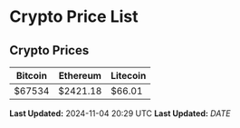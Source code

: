 # Crypto Price List

## Crypto Prices
| Bitcoin | Ethereum | Litecoin |
| ------- | -------- | -------- |
| $67534 | $2421.18 | $66.01 |
**Last Updated:** 2024-11-04 20:29 UTC
**Last Updated:** $DATE$
